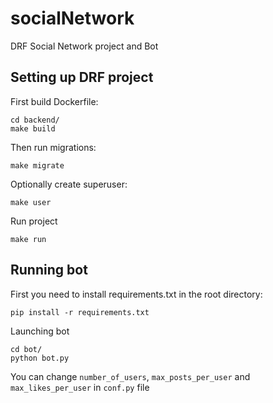 # socialNetwork

DRF Social Network project and Bot

## Setting up DRF project

First build Dockerfile:

```
cd backend/
make build
```

Then run migrations:

```
make migrate
```

Optionally create superuser:

```
make user
```

Run project 

```
make run
```

## Running bot

First you need to install requirements.txt in the root directory:

```
pip install -r requirements.txt
```

Launching bot

```
cd bot/
python bot.py
```

You can change ```number_of_users```, ```max_posts_per_user``` and ```max_likes_per_user``` in ```conf.py``` file

